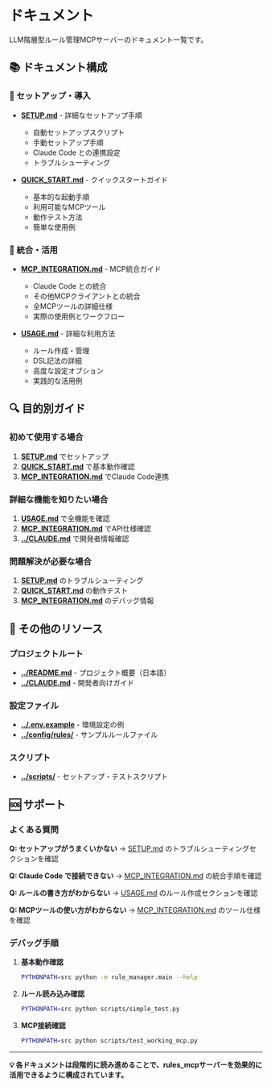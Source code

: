 # ドキュメント

LLM階層型ルール管理MCPサーバーのドキュメント一覧です。

## 📚 ドキュメント構成

### 🚀 セットアップ・導入

- **[SETUP.md](SETUP.md)** - 詳細なセットアップ手順
  - 自動セットアップスクリプト
  - 手動セットアップ手順
  - Claude Code との連携設定
  - トラブルシューティング

- **[QUICK_START.md](QUICK_START.md)** - クイックスタートガイド
  - 基本的な起動手順
  - 利用可能なMCPツール
  - 動作テスト方法
  - 簡単な使用例

### 🔌 統合・活用

- **[MCP_INTEGRATION.md](MCP_INTEGRATION.md)** - MCP統合ガイド
  - Claude Code との統合
  - その他MCPクライアントとの統合
  - 全MCPツールの詳細仕様
  - 実際の使用例とワークフロー

- **[USAGE.md](USAGE.md)** - 詳細な利用方法
  - ルール作成・管理
  - DSL記法の詳細
  - 高度な設定オプション
  - 実践的な活用例

## 🔍 目的別ガイド

### 初めて使用する場合
1. **[SETUP.md](SETUP.md)** でセットアップ
2. **[QUICK_START.md](QUICK_START.md)** で基本動作確認
3. **[MCP_INTEGRATION.md](MCP_INTEGRATION.md)** でClaude Code連携

### 詳細な機能を知りたい場合
1. **[USAGE.md](USAGE.md)** で全機能を確認
2. **[MCP_INTEGRATION.md](MCP_INTEGRATION.md)** でAPI仕様確認
3. **[../CLAUDE.md](../CLAUDE.md)** で開発者情報確認

### 問題解決が必要な場合
1. **[SETUP.md](SETUP.md)** のトラブルシューティング
2. **[QUICK_START.md](QUICK_START.md)** の動作テスト
3. **[MCP_INTEGRATION.md](MCP_INTEGRATION.md)** のデバッグ情報

## 📖 その他のリソース

### プロジェクトルート
- **[../README.md](../README.md)** - プロジェクト概要（日本語）
- **[../CLAUDE.md](../CLAUDE.md)** - 開発者向けガイド

### 設定ファイル
- **[../.env.example](../.env.example)** - 環境設定の例
- **[../config/rules/](../config/rules/)** - サンプルルールファイル

### スクリプト
- **[../scripts/](../scripts/)** - セットアップ・テストスクリプト

## 🆘 サポート

### よくある質問

**Q: セットアップがうまくいかない**
→ [SETUP.md](SETUP.md) のトラブルシューティングセクションを確認

**Q: Claude Code で接続できない**
→ [MCP_INTEGRATION.md](MCP_INTEGRATION.md) の統合手順を確認

**Q: ルールの書き方がわからない**
→ [USAGE.md](USAGE.md) のルール作成セクションを確認

**Q: MCPツールの使い方がわからない**
→ [MCP_INTEGRATION.md](MCP_INTEGRATION.md) のツール仕様を確認

### デバッグ手順

1. **基本動作確認**
   ```bash
   PYTHONPATH=src python -m rule_manager.main --help
   ```

2. **ルール読み込み確認**
   ```bash
   PYTHONPATH=src python scripts/simple_test.py
   ```

3. **MCP接続確認**
   ```bash
   PYTHONPATH=src python scripts/test_working_mcp.py
   ```

---

**💡 各ドキュメントは段階的に読み進めることで、rules_mcpサーバーを効果的に活用できるように構成されています。**